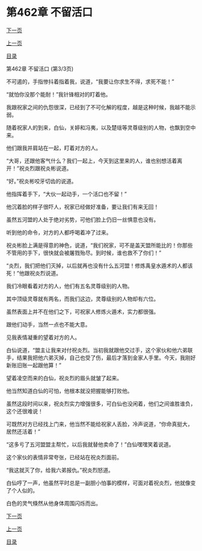 <h1>第462章    不留活口</h1>
            <div><p><a href="./1386_%E7%AC%AC463%E7%AB%A0_%E8%87%AA%E8%AE%A8%E6%B2%A1%E8%B6%A3.md">下一页</a></p><p><a href="./1384_%E7%AC%AC462%E7%AB%A0_%E4%B8%8D%E7%95%99%E6%B4%BB%E5%8F%A3.md">上一页</a></p><p><a href="../">目录</a></p></div>
            <div><p>第462章    不留活口 (第3/3页)</p><p>不可遏的，手指惨抖着指着我，说道，“我要让你求生不得，求死不能！”</p><p>“就怕你没那个能耐！”我针锋相对的盯着他。</p><p>我跟祝家之间的仇怨很深，已经到了不可化解的程度，越是这种时候，我越不能示弱。</p><p>随着祝家人的到来，白仙，关婷和冯夷，以及楚瑶等灵尊级别的人物，也飘到空中来。</p><p>他们跟我并肩站在一起，盯着对方的人。</p><p>“大哥，还跟他客气什么？我们一起上，今天到这里来的人，谁也别想活着离开！”祝炎烈跟祝炎彬说道。</p><p>“好。”祝炎彬咬牙切齿的说道。</p><p>他指挥着手下，“大伙一起动手，一个活口也不留！”</p><p>他沉着脸的样子很吓人，祝家已经做好准备，要让我们有来无回！</p><p>虽然五河盟的人处于绝对劣势，可他们脸上仍旧一丝惧意也没有。</p><p>听到他的命令，对方的人都呼喝着冲了过来。</p><p>祝炎彬脸上满是得意的神色，说道，“我们祝家，可不是盖天盟所能比的！你那些不管用的手下，很快就会被屠戮殆尽。到时候，谁也救不了你们！”</p><p>“炎烈，我们把他们灭掉，以后就再也没有什么五河盟！修炼禹皇水遁术的人都该死！”他跟祝炎烈说道。</p><p>我们冷眼看着对方的人，他们有五名灵尊级别的人物。</p><p>其中顶级灵尊就有两名，而我们这边，灵尊级别的人物却有六位。</p><p>虽然表面上并不在他们之下，可祝家人修炼火遁术，实力都很强。</p><p>跟他们动手，当然一点也不能大意。</p><p>见我表情凝重的望着对方的人。</p><p>白仙说道，“盟主让我来对付祝炎烈。当初我就跟他交过手，这个家伙和他六弟联手，结果我把他六弟灭掉，自己也受了伤，最后才落到金家人手里。今天，我刚好新账旧账一起跟他算！”</p><p>望着凌空而来的白仙，祝炎烈的眉头就皱了起来。</p><p>他当然知道白仙的可怕，他根本就没把握能够打败他。</p><p>虽然这段时间以来，祝炎烈实力增强很多，可白仙也没闲着，他们之间谁胜谁负，这个还很难说！</p><p>可既然对方已经找上门来，他当然不能给祝家人丢脸，冷声说道，“你命真挺大，居然还活着！”</p><p>“这多亏了五河盟盟主帮忙，以后我就替他卖命了！”白仙嘿嘿笑着说道。</p><p>这个家伙的表情非常夸张，已经站在祝炎烈面前。</p><p>“我这就灭了你，给我六弟报仇。”祝炎烈怒道。</p><p>白仙哼了一声，他虽然平时总是一副胆小怕事的模样，可面对着祝炎烈，他就像变了个人似的。</p><p>白色的灵气倏然从他身体周围闪烁而出。</p></div>
            <div><p><a href="./1386_%E7%AC%AC463%E7%AB%A0_%E8%87%AA%E8%AE%A8%E6%B2%A1%E8%B6%A3.md">下一页</a></p><p><a href="./1384_%E7%AC%AC462%E7%AB%A0_%E4%B8%8D%E7%95%99%E6%B4%BB%E5%8F%A3.md">上一页</a></p><p><a href="../">目录</a></p></div>